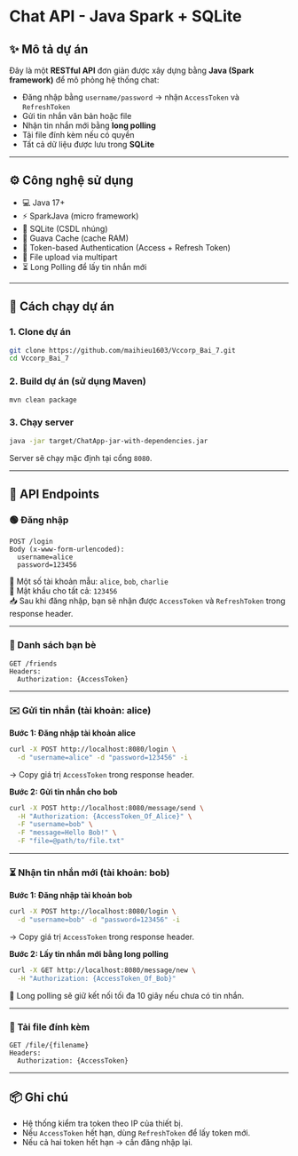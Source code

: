# Chat API - Java Spark + SQLite

## ✨ Mô tả dự án

Đây là một **RESTful API** đơn giản được xây dựng bằng **Java (Spark framework)** để mô phỏng hệ thống chat:

* Đăng nhập bằng `username/password` → nhận `AccessToken` và `RefreshToken`
* Gửi tin nhắn văn bản hoặc file
* Nhận tin nhắn mới bằng **long polling**
* Tải file đính kèm nếu có quyền
* Tất cả dữ liệu được lưu trong **SQLite**

---

## ⚙️ Công nghệ sử dụng

* 💻 Java 17+
* ⚡ SparkJava (micro framework)
* 💃 SQLite (CSDL nhúng)
* 🧠 Guava Cache (cache RAM)
* 🔐 Token-based Authentication (Access + Refresh Token)
* 📌 File upload via multipart
* ⏳ Long Polling để lấy tin nhắn mới

---

## 🚀 Cách chạy dự án

### 1. Clone dự án

```bash
git clone https://github.com/maihieu1603/Vccorp_Bai_7.git
cd Vccorp_Bai_7
```

### 2. Build dự án (sử dụng Maven)

```bash
mvn clean package
```

### 3. Chạy server

```bash
java -jar target/ChatApp-jar-with-dependencies.jar
```

Server sẽ chạy mặc định tại cổng `8080`.

---

## 📡 API Endpoints

### 🟢 Đăng nhập

```http
POST /login
Body (x-www-form-urlencoded):
  username=alice
  password=123456
```

📌 Một số tài khoản mẫu: `alice`, `bob`, `charlie`  
🔑 Mật khẩu cho tất cả: `123456`  
📥 Sau khi đăng nhập, bạn sẽ nhận được `AccessToken` và `RefreshToken` trong response header.

---

### 📘 Danh sách bạn bè

```http
GET /friends
Headers:
  Authorization: {AccessToken}
```

---

### ✉️ Gửi tin nhắn (tài khoản: alice)

**Bước 1: Đăng nhập tài khoản alice**
```bash
curl -X POST http://localhost:8080/login \
  -d "username=alice" -d "password=123456" -i
```
→ Copy giá trị `AccessToken` trong response header.

**Bước 2: Gửi tin nhắn cho bob**
```bash
curl -X POST http://localhost:8080/message/send \
  -H "Authorization: {AccessToken_Of_Alice}" \
  -F "username=bob" \
  -F "message=Hello Bob!" \
  -F "file=@path/to/file.txt"
```

---

### ⏳ Nhận tin nhắn mới (tài khoản: bob)

**Bước 1: Đăng nhập tài khoản bob**
```bash
curl -X POST http://localhost:8080/login \
  -d "username=bob" -d "password=123456" -i
```
→ Copy giá trị `AccessToken` trong response header.

**Bước 2: Lấy tin nhắn mới bằng long polling**
```bash
curl -X GET http://localhost:8080/message/new \
  -H "Authorization: {AccessToken_Of_Bob}"
```

📌 Long polling sẽ giữ kết nối tối đa 10 giây nếu chưa có tin nhắn.

---

### 📁 Tải file đính kèm

```http
GET /file/{filename}
Headers:
  Authorization: {AccessToken}
```

---

## 📦 Ghi chú

- Hệ thống kiểm tra token theo IP của thiết bị.
- Nếu `AccessToken` hết hạn, dùng `RefreshToken` để lấy token mới.
- Nếu cả hai token hết hạn → cần đăng nhập lại.

